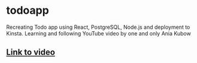 # todoapp
Recreating Todo app using React, PostgreSQL, Node.js and deployment to Kinsta. Learning and following YouTube video by one and only Ania Kubow
## [Link to video](https://www.youtube.com/watch?v=LYEkguL9PcY&t=3601s)
